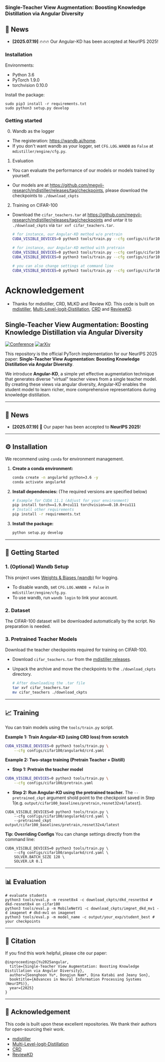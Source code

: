 ### Single-Teacher View Augmentation: Boosting Knowledge Distillation via Angular Diversity



## 📣 News
* **[2025.07.19]**  🔥🔥🔥 Our Angular-KD has been accepted at NeurIPS 2025!


### Installation

Environments:

- Python 3.6
- PyTorch 1.9.0
- torchvision 0.10.0

Install the package:

```
sudo pip3 install -r requirements.txt
sudo python3 setup.py develop
```

### Getting started

0. Wandb as the logger

- The registeration: <https://wandb.ai/home>.
- If you don't want wandb as your logger, set `CFG.LOG.WANDB` as `False` at `mdistiller/engine/cfg.py`.

1. Evaluation

- You can evaluate the performance of our models or models trained by yourself.

- Our models are at <https://github.com/megvii-research/mdistiller/releases/tag/checkpoints>, please download the checkpoints to `./download_ckpts`


2. Training on CIFAR-100

- Download the `cifar_teachers.tar` at <https://github.com/megvii-research/mdistiller/releases/tag/checkpoints> and untar it to `./download_ckpts` via `tar xvf cifar_teachers.tar`.

  ```bash
  # for instance, our Angular-KD method w/o pretrain
  CUDA_VISIBLE_DEVICES=0 python3 tools/train.py --cfg configs/cifar100/angularkd/crd.yaml

  # for instance, our Angular-KD method with pretrain
  CUDA_VISIBLE_DEVICES=0 python3 tools/train.py --cfg configs/cifar100/pretrain.yaml
  CUDA_VISIBLE_DEVICES=0 python3 tools/train.py --cfg configs/cifar100/angularkd/crd.yaml --pretrained_ckpt output/cifar100_baselines/pretrain,resnet32x4/latest

  # you can also change settings at command line
  CUDA_VISIBLE_DEVICES=0 python3 tools/train.py --cfg configs/cifar100/angularkd/crd.yaml SOLVER.BATCH_SIZE 128 SOLVER.LR 0.1
  ```



# Acknowledgement

- Thanks for mdistiller, CRD, MLKD and Review KD. This code is built on [mdistiller](https://github.com/megvii-research/mdistiller), [Multi-Level-logit-Distillation](https://github.com/Jin-Ying/Multi-Level-Logit-Distillation), [CRD](https://github.com/HobbitLong/RepDistiller) and [ReviewKD](https://github.com/dvlab-research/ReviewKD).


## Single-Teacher View Augmentation: Boosting Knowledge Distillation via Angular Diversity

[![Conference](https://img.shields.io/badge/NeurIPS-2025-blue.svg)](https://neurips.cc/virtual/2025/poster/118239)
[![arXiv](https://img.shields.io/badge/arXiv-Coming%20Soon-b31b1b.svg)](https://arxiv.org/abs/<TODO:_ADD_LINK>)

This repository is the official PyTorch implementation for our NeurIPS 2025 paper: **Single-Teacher View Augmentation: Boosting Knowledge Distillation via Angular Diversity**.

We introduce **Angular-KD**, a simple yet effective augmentation technique that generates diverse "virtual" teacher views from a single teacher model. By creating these views via angular diversity, Angular-KD enables the student model to learn richer, more comprehensive representations during knowledge distillation.

---

## 📣 News
* **[2025.07.19]** 🚀 Our paper has been accepted to **NeurIPS 2025**!

---

## ⚙️ Installation

We recommend using `conda` for environment management.

1.  **Create a conda environment:**
    ```bash
    conda create -n angularkd python=3.6 -y
    conda activate angularkd
    ```

2.  **Install dependencies:**
    (The required versions are specified below)
    ```bash
    # Example for CUDA 11.1 (Adjust for your environment)
    pip install torch==1.9.0+cu111 torchvision==0.10.0+cu111 
    # Install other requirements
    pip install -r requirements.txt
    ```

3.  **Install the package:**
    ```bash
    python setup.py develop
    ```

---

## 🚀 Getting Started

### 1. (Optional) Wandb Setup

This project uses [Weights & Biases (wandb)](https://wandb.ai/home) for logging.

* To disable wandb, set `CFG.LOG.WANDB = False` in `mdistiller/engine/cfg.py`.
* To use wandb, run `wandb login` to link your account.

### 2. Dataset

The CIFAR-100 dataset will be downloaded automatically by the script. No preparation is needed.

### 3. Pretrained Teacher Models

Download the teacher checkpoints required for training on CIFAR-100.

* Download `cifar_teachers.tar` from the [mdistiller releases](https://github.com/megvii-research/mdistiller/releases/tag/checkpoints).
* Unpack the archive and move the checkpoints to the `./download_ckpts` directory.

    ```bash
    # After downloading the .tar file
    tar xvf cifar_teachers.tar
    mv cifar_teachers ./download_ckpts
    ```

---

## 📈 Training

You can train models using the `tools/train.py` script.

**Example 1: Train Angular-KD (using CRD loss) from scratch**

```bash
CUDA_VISIBLE_DEVICES=0 python3 tools/train.py \
    --cfg configs/cifar100/angularkd/crd.yaml
```

**Example 2: Two-stage training (Pretrain Teacher + Distill)**

- **Step 1: Pretrain the teacher model**
```bash
CUDA_VISIBLE_DEVICES=0 python3 tools/train.py \
    --cfg configs/cifar100/pretrain.yaml
```

- **Step 2: Run Angular-KD using the pretrained teacher.** The ```--pretrained_ckpt``` argument shold point to the checkpoint saved in Step 1(e.g. ```output/cifar100_baselines/pretrain,resnet32x4/latest```).
```
CUDA_VISIBLE_DEVICES=0 python3 tools/train.py \
    --cfg configs/cifar100/angularkd/crd.yaml \
    --pretrained_ckpt output/cifar100_baselines/pretrain,resnet32x4/latest
```

**Tip: Overriding Configs**
You can change settings directly from the command line:
```
CUDA_VISIBLE_DEVICES=0 python3 tools/train.py \
    --cfg configs/cifar100/angularkd/crd.yaml \
    SOLVER.BATCH_SIZE 128 \
    SOLVER.LR 0.1
```


---
## 📊 Evaluation
```
# evaluate students
python3 tools/eval.p -m resnet8x4 -c download_ckpts/dkd_resnet8x4 # dkd-resnet8x4 on cifar100
python3 tools/eval.p -m MobileNetV1 -c download_ckpts/imgnet_dkd_mv1 -d imagenet # dkd-mv1 on imagenet
python3 tools/eval.p -m model_name -c output/your_exp/student_best # your checkpoints
```

---
## 📜 Citation
If you find this work helpful, please cite our paper:


```
@inproceedings{Yu2025angular,
  title={Single-Teacher View Augmentation: Boosting Knowledge Distillation via Angular Diversity},
  author={Seonghoon Yu*, Dongjun Nam*, Dina Katabi and Jeany Son},
  booktitle={Advances in Neural Information Processing Systems (NeurIPS)},
  year={2025}
}
```

---
## 🙏 Acknowledgement
This code is built upon these excellent repositories. We thank their authors for open-sourcing their work.
- [mdistiller](https://github.com/megvii-research/mdistiller)
- [Multi-Level-logit-Distillation](https://github.com/Jin-Ying/Multi-Level-Logit-Distillation)
- [CRD](https://github.com/HobbitLong/RepDistiller)
-  [ReviewKD](https://github.com/dvlab-research/ReviewKD)
